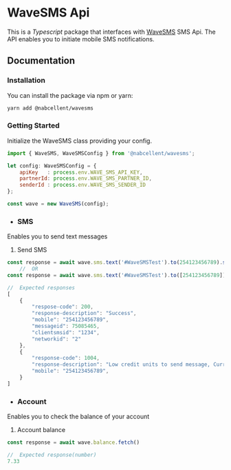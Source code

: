 # WaveSMS Api

This is a <i>Typescript</i> package that interfaces with [WaveSMS](https://wavesms.com/) SMS Api.
The API enables you to initiate mobile SMS notifications.

## Documentation

### Installation

You can install the package via npm or yarn:
```bash
yarn add @nabcellent/wavesms
```
### Getting Started
Initialize the WaveSMS class providing your config.
```js
import { WaveSMS, WaveSMSConfig } from '@nabcellent/wavesms';

let config: WaveSMSConfig = {
    apiKey   : process.env.WAVE_SMS_API_KEY,
    partnerId: process.env.WAVE_SMS_PARTNER_ID,
    senderId : process.env.WAVE_SMS_SENDER_ID
};

const wave = new WaveSMS(config);
```

- ### SMS
Enables you to send text messages

1. Send SMS
```js
const response = await wave.sms.text('#WaveSMSTest').to(254123456789).send()
    //  OR
const response = await wave.sms.text('#WaveSMSTest').to([254123456789]).send()

//  Expected responses
[
    {
        "respose-code": 200,
        "response-description": "Success",
        "mobile": "254123456789",
        "messageid": 75085465,
        "clientsmsid": "1234",
        "networkid": "2"
    },
    {
        "response-code": 1004,
        "response-description": "Low credit units to send message, Current balance 0.00, Required 1",
        "mobile": "254123456789",
    }
]
```

- ### Account
Enables you to check the balance of your account

1. Account balance
```js
const response = await wave.balance.fetch()

//  Expected response(number)
7.33
```